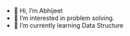 - 👋 Hi, I’m Abhijeet 
- 👀 I’m interested in problem solving.
- 🌱 I’m currently learning Data Structure

<!---
lets-do-code/lets-do-code is a ✨ special ✨ repository because its `README.md` (this file) appears on your GitHub profile.
You can click the Preview link to take a look at your changes.
--->
